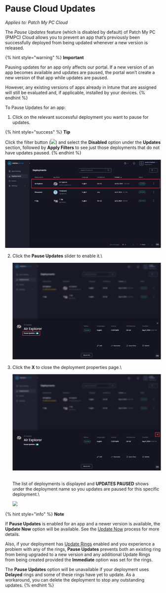 # Pause Cloud Updates

_Applies to: Patch My PC Cloud_

The _Pause Updates_ feature (which is disabled by default) of Patch My PC (PMPC) Cloud allows you to prevent an app that’s previously been successfully deployed from being updated whenever a new version is released.

{% hint style="warning" %}
**Important**

Pausing updates for an app only affects our portal. If a new version of an app becomes available and updates are paused, the portal won’t create a new version of that app while updates are paused.

However, any existing versions of apps already in Intune that are assigned will still be evaluated and, if applicable, installed by your devices.
{% endhint %}

To Pause Updates for an app:

1. Click on the relevant successful deployment you want to pause for updates.

{% hint style="success" %}
**Tip**

Click the filter button (![](../../../_images/image-\(2513\).png%3E)) and select the **Disabled** option under the **Updates** section, followed by **Apply Filters** to see just those deployments that do not have updates paused.
{% endhint %}

![Clicking on the relevant successful deployment you want to pause for updates](<../../../.gitbook/assets/image-(1788) (1).png>)

2.  Click the **Pause Updates** slider to enable it.\\

    ![Clicking the “Pause Updates” slider](<../../../.gitbook/assets/image-(1997) (1).png>)
3.  Click the **X** to close the deployment properties page.\\

    ![Clicking "X" to close the deployment properties page.](<../../../.gitbook/assets/image-(1998) (1).png>)

    \
    The list of deployments is displayed and **UPDATES PAUSED** shows under the deployment name so you updates are paused for this specific deployment.\\

    ![](../../../.gitbook/assets/image-\(1999\).png)

{% hint style="info" %}
**Note**

If **Pause Updates** is enabled for an app and a newer version is available, the **Update Now** option will be available. See the [Update Now](sync-now-cloud-feature.md) process for more details.

Also, if your deployment has [Update Rings](../cloud-update-rings/) enabled and you experience a problem with any of the rings, **Pause Updates** prevents both an existing ring from being upgraded to a new version and any additional Update Rings from being created provided the **Immediate** option was set for the rings.

The **Pause Updates** option will be unavailable if your deployment uses **Delayed** rings and some of these rings have yet to update. As a workaround, you can delete the deployment to stop any outstanding updates.
{% endhint %}
